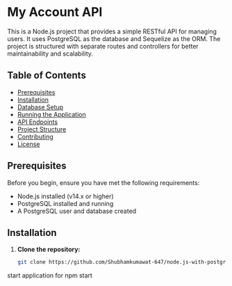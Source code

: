 # My Account API

This is a Node.js project that provides a simple RESTful API for managing users. It uses PostgreSQL as the database and Sequelize as the ORM. The project is structured with separate routes and controllers for better maintainability and scalability.

## Table of Contents

- [Prerequisites](#prerequisites)
- [Installation](#installation)
- [Database Setup](#database-setup)
- [Running the Application](#running-the-application)
- [API Endpoints](#api-endpoints)
- [Project Structure](#project-structure)
- [Contributing](#contributing)
- [License](#license)

## Prerequisites

Before you begin, ensure you have met the following requirements:

- Node.js installed (v14.x or higher)
- PostgreSQL installed and running
- A PostgreSQL user and database created

## Installation

1. **Clone the repository:**

   ```bash
   git clone https://github.com/Shubhamkumawat-647/node.js-with-postgresql/tree/project1

start application for npm start